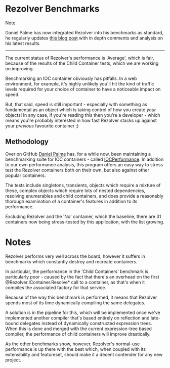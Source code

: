 ﻿# Rezolver Benchmarks

> [!NOTE]
> Daniel Palme has now integrated Rezolver into his benchmarks as standard, he regularly updates 
> [this blog post](http://www.palmmedia.de/Blog/2011/8/30/ioc-container-benchmark-performance-comparison) 
> with in depth comments and analysis on his latest results.
> * * *
> The current status of Rezolver's performance is 'Average', which is fair, because of the results
> of the Child Container tests, which we are working on improving.

Benchmarking an IOC container obviously has pitfalls.  In a web environment, for example, 
it's highly unlikely you'll hit the kind of traffic levels required for your choice of container
to have a noticeable impact on speed.

But, that said, speed is still important - especially with something as fundamental as an object
which is taking control of how you create *your* objects!  In any case, if you're reading this 
then you're a developer - which means you're probably interested in how fast Rezolver stacks 
up against your *previous* favourite container ;)

## Methodology

Over on GitHub [Daniel Palme](https://github.com/DanielPalme) has, for a while now, been 
maintaining a benchmarking suite for IOC containers - called 
[IOCPerformance](https://github.com/DanielPalme/IOCPerformance).  In addition to our own 
performance analysis, this program offers an easy way to stress test the Rezolver containers
both on their own, but also against other popular containers. 

The tests include singletons, transients, objects which require a mixture of
these, complex objects which require lots of nested dependencies, resolving enumerables and child 
containers, and does provide a reasonably thorough examination of a container's features in 
addition to its performance.
 
Excluding Rezolver and the 'No' container, which the baseline, there are 31 containers now
being stress-tested by this application, with the list growing.

# Notes

Rezolver performs very well across the board, however it suffers in benchmarks which constantly
destroy and recreate containers.

In particular, the performance in the 'Child Containers' benchmark is particularly poor - caused by 
the fact that there's an overhead on the first @Rezolver.IContainer.Resolve* call to a container, 
as that's when it compiles the associated factory for that service.

Because of the way this benchmark is performed, it means that Rezolver spends most of its time 
dynamically compiling the same delegates.

A solution is in the pipeline for this, which will be implemented once we've implemented another
compiler that's based entirely on reflection and late-bound delegates instead of dynamically 
constructed expression trees.  When this is done and merged with the current expression-tree
based compiler, the performance of child containers will improve drastically.

As the other benchmarks show, however, Rezolver's normal-use performance is up there with the best
which, when coupled with its extensibility and featureset, should make it a decent contender for
any new project.